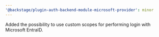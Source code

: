 ```yaml
---
'@backstage/plugin-auth-backend-module-microsoft-provider': minor
---
```


Added the possibility to use custom scopes for performing login with Microsoft EntraID.

